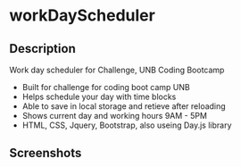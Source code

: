# workDayScheduler

## Description

Work day scheduler for Challenge, UNB Coding Bootcamp

- Built for challenge for coding boot camp UNB
- Helps schedule your day with time blocks
- Able to save in local storage and retieve after reloading
- Shows current day and working hours 9AM - 5PM
- HTML, CSS, Jquery, Bootstrap, also useing Day.js library

## Screenshots
